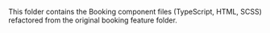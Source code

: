 This folder contains the Booking component files (TypeScript, HTML, SCSS) refactored from the original booking feature folder.
